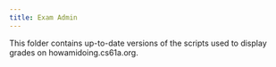 ```yaml
---
title: Exam Admin
---
```


This folder contains up-to-date versions of the scripts used to display grades on howamidoing.cs61a.org.
